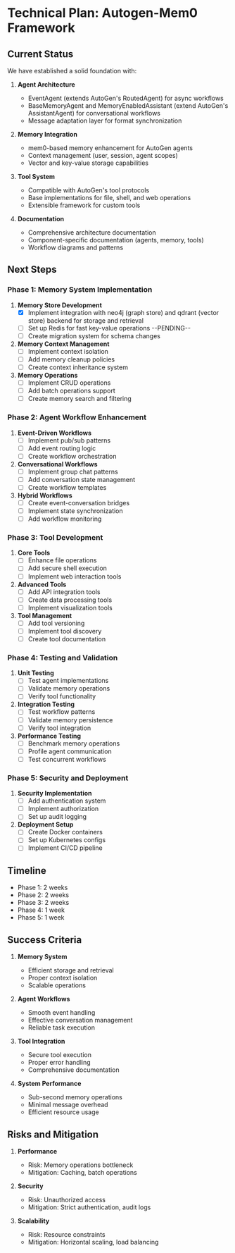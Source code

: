 # Technical Plan: Autogen-Mem0 Framework

## Current Status

We have established a solid foundation with:

1. **Agent Architecture**
   - EventAgent (extends AutoGen's RoutedAgent) for async workflows
   - BaseMemoryAgent and MemoryEnabledAssistant (extend AutoGen's AssistantAgent) for conversational workflows
   - Message adaptation layer for format synchronization

2. **Memory Integration**
   - mem0-based memory enhancement for AutoGen agents
   - Context management (user, session, agent scopes)
   - Vector and key-value storage capabilities

3. **Tool System**
   - Compatible with AutoGen's tool protocols
   - Base implementations for file, shell, and web operations
   - Extensible framework for custom tools

4. **Documentation**
   - Comprehensive architecture documentation
   - Component-specific documentation (agents, memory, tools)
   - Workflow diagrams and patterns

## Next Steps

### Phase 1: Memory System Implementation

1. **Memory Store Development**
   - [x] Implement integration with neo4j (graph store) and qdrant (vector store) backend for storage and retrieval
   - [ ] Set up Redis for fast key-value operations --PENDING--
   - [ ] Create migration system for schema changes

2. **Memory Context Management**
   - [ ] Implement context isolation
   - [ ] Add memory cleanup policies
   - [ ] Create context inheritance system

3. **Memory Operations**
   - [ ] Implement CRUD operations
   - [ ] Add batch operations support
   - [ ] Create memory search and filtering

### Phase 2: Agent Workflow Enhancement

1. **Event-Driven Workflows**
   - [ ] Implement pub/sub patterns
   - [ ] Add event routing logic
   - [ ] Create workflow orchestration

2. **Conversational Workflows**
   - [ ] Implement group chat patterns
   - [ ] Add conversation state management
   - [ ] Create workflow templates

3. **Hybrid Workflows**
   - [ ] Create event-conversation bridges
   - [ ] Implement state synchronization
   - [ ] Add workflow monitoring

### Phase 3: Tool Development

1. **Core Tools**
   - [ ] Enhance file operations
   - [ ] Add secure shell execution
   - [ ] Implement web interaction tools

2. **Advanced Tools**
   - [ ] Add API integration tools
   - [ ] Create data processing tools
   - [ ] Implement visualization tools

3. **Tool Management**
   - [ ] Add tool versioning
   - [ ] Implement tool discovery
   - [ ] Create tool documentation

### Phase 4: Testing and Validation

1. **Unit Testing**
   - [ ] Test agent implementations
   - [ ] Validate memory operations
   - [ ] Verify tool functionality

2. **Integration Testing**
   - [ ] Test workflow patterns
   - [ ] Validate memory persistence
   - [ ] Verify tool integration

3. **Performance Testing**
   - [ ] Benchmark memory operations
   - [ ] Profile agent communication
   - [ ] Test concurrent workflows

### Phase 5: Security and Deployment

1. **Security Implementation**
   - [ ] Add authentication system
   - [ ] Implement authorization
   - [ ] Set up audit logging

2. **Deployment Setup**
   - [ ] Create Docker containers
   - [ ] Set up Kubernetes configs
   - [ ] Implement CI/CD pipeline

## Timeline

- Phase 1: 2 weeks
- Phase 2: 2 weeks
- Phase 3: 2 weeks
- Phase 4: 1 week
- Phase 5: 1 week

## Success Criteria

1. **Memory System**
   - Efficient storage and retrieval
   - Proper context isolation
   - Scalable operations

2. **Agent Workflows**
   - Smooth event handling
   - Effective conversation management
   - Reliable task execution

3. **Tool Integration**
   - Secure tool execution
   - Proper error handling
   - Comprehensive documentation

4. **System Performance**
   - Sub-second memory operations
   - Minimal message overhead
   - Efficient resource usage

## Risks and Mitigation

1. **Performance**
   - Risk: Memory operations bottleneck
   - Mitigation: Caching, batch operations

2. **Security**
   - Risk: Unauthorized access
   - Mitigation: Strict authentication, audit logs

3. **Scalability**
   - Risk: Resource constraints
   - Mitigation: Horizontal scaling, load balancing